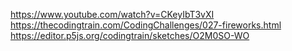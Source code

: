 https://www.youtube.com/watch?v=CKeyIbT3vXI
https://thecodingtrain.com/CodingChallenges/027-fireworks.html
https://editor.p5js.org/codingtrain/sketches/O2M0SO-WO